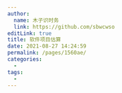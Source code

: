 ```yaml
---
author: 
  name: 木子识时务
  link: https://github.com/sbwcwso
editLink: true
title: 软件项目估算
date: 2021-08-27 14:24:59
permalink: /pages/1560ae/
categories: 
  - 
tags: 
  - 
---
```

